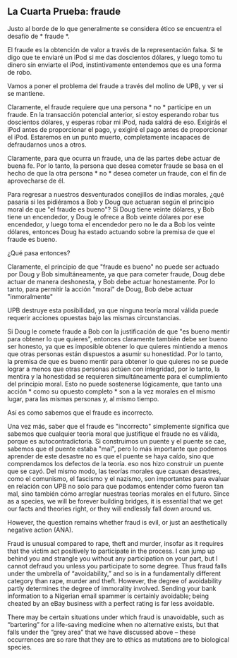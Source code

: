 ## La Cuarta Prueba: fraude

Justo al borde de lo que generalmente se considera ético se encuentra el desafío de * fraude *.

El fraude es la obtención de valor a través de la representación falsa. Si te digo que te enviaré un iPod si me das doscientos dólares, y luego tomo tu dinero sin enviarte el iPod, instintivamente entendemos que es una forma de robo.

Vamos a poner el problema del fraude a través del molino de UPB, y ver si se mantiene.

Claramente, el fraude requiere que una persona * no * participe en un fraude. En la transacción potencial anterior, si estoy esperando robar tus doscientos dólares, y esperas robar mi iPod, nada saldrá de eso. Exigirás el iPod antes de proporcionar el pago, y exigiré el pago antes de proporcionar el iPod. Estaremos en un punto muerto, completamente incapaces de defraudarnos unos a otros.

Claramente, para que ocurra un fraude, una de las partes debe actuar de buena fe. Por lo tanto, la persona que desea cometer fraude se basa en el hecho de que la otra persona * no * desea cometer un fraude, con el fin de aprovecharse de él.

Para regresar a nuestros desventurados conejillos de indias morales, ¿qué pasaría si les pidiéramos a Bob y Doug que actuaran según el principio moral de que "el fraude es bueno"? Si Doug tiene veinte dólares, y Bob tiene un encendedor, y Doug le ofrece a Bob veinte dólares por ese encendedor, y luego toma el encendedor pero no le da a Bob los veinte dólares, entonces Doug ha estado actuando sobre la premisa de que el fraude es bueno.

¿Qué pasa entonces?

Claramente, el principio de que "fraude es bueno" no puede ser actuado por Doug y Bob simultáneamente, ya que para cometer fraude, Doug debe actuar de manera deshonesta, y Bob debe actuar honestamente. Por lo tanto, para permitir la acción "moral" de Doug, Bob debe actuar "inmoralmente"

UPB destruye esta posibilidad, ya que ninguna teoría moral válida puede requerir acciones opuestas bajo las mismas circunstancias.

Si Doug le comete fraude a Bob con la justificación de que "es bueno mentir para obtener lo que quieres", entonces claramente también debe ser bueno ser honesto, ya que es imposible obtener lo que quieres mintiendo a menos que otras personas están dispuestos a asumir su honestidad. Por lo tanto, la premisa de que es bueno mentir para obtener lo que quieres no se puede lograr a menos que otras personas actúen con integridad, por lo tanto, la mentira y la honestidad se requieren simultáneamente para el cumplimiento del principio moral. Esto no puede sostenerse lógicamente, que tanto una acción * como su opuesto completo * son a la vez morales en el mismo lugar, para las mismas personas y, al mismo tiempo.

Así es como sabemos que el fraude es incorrecto.

Una vez más, saber que el fraude es "incorrecto" simplemente significa que sabemos que cualquier teoría moral que justifique el fraude no es válida, porque es autocontradictoria. Si construimos un puente y el puente se cae, sabemos que el puente estaba "mal", pero lo más importante que podemos aprender de este desastre no es que el puente se haya caído, sino que comprendamos los defectos de la teoría. eso nos hizo construir un puente que se cayó. Del mismo modo, las teorías morales que causan desastres, como el comunismo, el fascismo y el nazismo, son importantes para evaluar en relación con UPB no solo para que podamos entender cómo fueron tan mal, sino también cómo arreglar nuestras teorías morales en el futuro. Since as a species, we will be forever building bridges, it is essential that we get our facts and theories right, or they will endlessly fall down around us.

However, the question remains whether fraud is evil, or just an aesthetically negative action (ANA).

Fraud is unusual compared to rape, theft and murder, insofar as it requires that the victim act positively to participate in the process. I can jump up behind you and strangle you without any participation on your part, but I cannot defraud you unless you participate to some degree. Thus fraud falls under the umbrella of “avoidability,” and so is in a fundamentally different category than rape, murder and theft. However, the degree of avoidability partly determines the degree of immorality involved. Sending your bank information to a Nigerian email spammer is certainly avoidable; being cheated by an eBay business with a perfect rating is far less avoidable.

There may be certain situations under which fraud is unavoidable, such as “bartering” for a life-saving medicine when no alternative exists, but that falls under the “grey area” that we have discussed above – these occurrences are so rare that they are to ethics as mutations are to biological species.